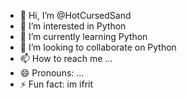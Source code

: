 - 👋 Hi, I’m @HotCursedSand
- 👀 I’m interested in Python
- 🌱 I’m currently learning Python
- 💞️ I’m looking to collaborate on Python
- 📫 How to reach me ...
- 😄 Pronouns: ...
- ⚡ Fun fact: im ifrit

<!---
HotCursedSand/HotCursedSand is a ✨ special ✨ repository because its `README.md` (this file) appears on your GitHub profile.
You can click the Preview link to take a look at your changes.
--->
